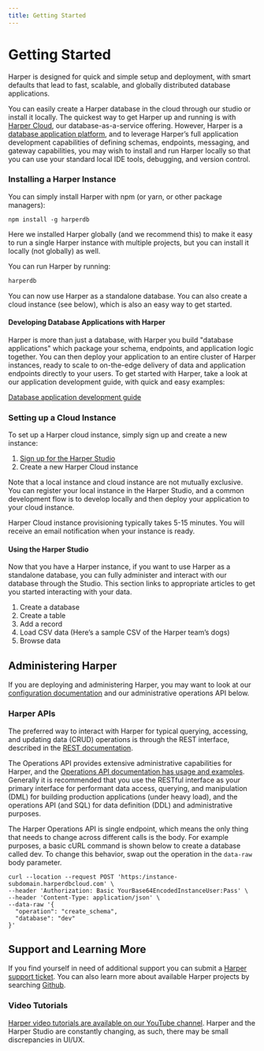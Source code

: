 ```yaml
---
title: Getting Started
---
```


# Getting Started

Harper is designed for quick and simple setup and deployment, with smart defaults that lead to fast, scalable, and globally distributed database applications.

You can easily create a Harper database in the cloud through our studio or install it locally. The quickest way to get Harper up and running is with [Harper Cloud](./deployments/harper-cloud/), our database-as-a-service offering. However, Harper is a [database application platform](./developers/applications/), and to leverage Harper’s full application development capabilities of defining schemas, endpoints, messaging, and gateway capabilities, you may wish to install and run Harper locally so that you can use your standard local IDE tools, debugging, and version control.

### Installing a Harper Instance

You can simply install Harper with npm (or yarn, or other package managers):

```shell
npm install -g harperdb
```

Here we installed Harper globally (and we recommend this) to make it easy to run a single Harper instance with multiple projects, but you can install it locally (not globally) as well.

You can run Harper by running:

```javascript
harperdb
```

You can now use Harper as a standalone database. You can also create a cloud instance (see below), which is also an easy way to get started.

#### Developing Database Applications with Harper

Harper is more than just a database, with Harper you build "database applications" which package your schema, endpoints, and application logic together. You can then deploy your application to an entire cluster of Harper instances, ready to scale to on-the-edge delivery of data and application endpoints directly to your users. To get started with Harper, take a look at our application development guide, with quick and easy examples:

[Database application development guide](./developers/applications/)

### Setting up a Cloud Instance

To set up a Harper cloud instance, simply sign up and create a new instance:

1. [Sign up for the Harper Studio](https:/studio.harperdb.io/sign-up)
1. Create a new Harper Cloud instance

Note that a local instance and cloud instance are not mutually exclusive. You can register your local instance in the Harper Studio, and a common development flow is to develop locally and then deploy your application to your cloud instance.

Harper Cloud instance provisioning typically takes 5-15 minutes. You will receive an email notification when your instance is ready.

#### Using the Harper Studio

Now that you have a Harper instance, if you want to use Harper as a standalone database, you can fully administer and interact with our database through the Studio. This section links to appropriate articles to get you started interacting with your data.

1. Create a database
1. Create a table
1. Add a record
1. Load CSV data (Here’s a sample CSV of the Harper team’s dogs)
1. Browse data

## Administering Harper

If you are deploying and administering Harper, you may want to look at our [configuration documentation](./deployments/configuration) and our administrative operations API below.

### Harper APIs

The preferred way to interact with Harper for typical querying, accessing, and updating data (CRUD) operations is through the REST interface, described in the [REST documentation](./developers/rest).

The Operations API provides extensive administrative capabilities for Harper, and the [Operations API documentation has usage and examples](./developers/operations-api/). Generally it is recommended that you use the RESTful interface as your primary interface for performant data access, querying, and manipulation (DML) for building production applications (under heavy load), and the operations API (and SQL) for data definition (DDL) and administrative purposes.

The Harper Operations API is single endpoint, which means the only thing that needs to change across different calls is the body. For example purposes, a basic cURL command is shown below to create a database called dev. To change this behavior, swap out the operation in the `data-raw` body parameter.

```
curl --location --request POST 'https:/instance-subdomain.harperdbcloud.com' \
--header 'Authorization: Basic YourBase64EncodedInstanceUser:Pass' \
--header 'Content-Type: application/json' \
--data-raw '{
  "operation": "create_schema",
  "database": "dev"
}'
```

## Support and Learning More

If you find yourself in need of additional support you can submit a [Harper support ticket](https:/harperdbhelp.zendesk.com/hc/en-us/requests/new). You can also learn more about available Harper projects by searching [Github](https:/github.com/search?q=harperdb).

### Video Tutorials

[Harper video tutorials are available on our YouTube channel](https:/www.youtube.com/@harperdbio). Harper and the Harper Studio are constantly changing, as such, there may be small discrepancies in UI/UX.
